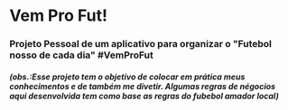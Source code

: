 # Vem Pro Fut!
### Projeto Pessoal de um aplicativo para organizar o "Futebol nosso de cada dia" #VemProFut

##### (obs.:Esse projeto tem o objetivo de colocar em prática meus conhecimentos e de também me divetir. Algumas regras de négocios aqui desenvolvida tem como base as regras do fubebol amador local)
